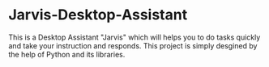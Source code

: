 # Jarvis-Desktop-Assistant
This is a Desktop Assistant "Jarvis" which will helps you to do tasks quickly and take your instruction and responds.
This project is simply desgined by the help of Python and its libraries.
